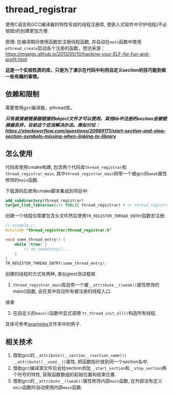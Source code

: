 # thread_registrar

使用C语言和GCC编译器的特性写成的线程注册库, 使嵌入式软件中守护线程(不必销毁)的创建更加方便.

原理: 在编译期间使用函数宏注册线程函数, 并自动在`main`函数中使用`pthread_create`启动各个注册的函数，想法来源：https://mgalgs.github.io/2013/05/10/hacking-your-ELF-for-fun-and-profit.html

**这是一个实验性质的库，只是为了演示在代码中利用自定义section的技巧能到做一些有趣的事情。**

## 依赖和限制

需要使用gcc编译器，pthread库。 

***只有直接被链接器链接的object文件才可以使用，其他lib中注册的section会被链接器丢弃，目前这个还没解决办法。类似讨论： https://stackoverflow.com/questions/20669171/start-section-and-stop-section-symbols-missing-when-linking-to-library***

## 怎么使用

代码库使用cmake构建, 包含两个代码库`thread_registrar`和`thread_registrar_main`, 其中`thread_registrar_main`附带一个被gcc的`weak`属性修饰的`main`函数.

下载源码后使用cmake脚本集成到项目中:

```cmake
add_subdirectory(thread_registrar)
target_link_libraries(xxx PUBLIC thread_registrar) # or thread_registrar_main
```

创建一个线程仅需要包含头文件然后使用`TR_REGISTER_THREAD_ENTRY`函数宏注册:

```C
// example.c:
#include "thread_registrar/thread_registrar.h"

void some_thread_entry() {
    while (true) {
        // do_something()...
    }
}
TR_REGISTER_THREAD_ENTRY(some_thread_entry);
```

创建的线程的方式有两种, 类似gtest测试框架. 

1. `thread_registrar_main`库自带一个被`__attribute__((weak))`属性修饰的main()函数, 会在其中启动所有被注册的线程入口.

或者

2. 在自定义的`main()`函数中显式调用 `tr_thread_init_all()`构造所有线程.

具体可参考[examples](examples)文件夹中的例子.

## 相关技术

1. 借助gcc的`__attribute((__section__(section_name))) __attribute((__used__))`属性, 把函数指针放到同一个section名中.
2. 借助gcc编译源文件后会给section添加`__start_section`和`__stop_section`两个符号的特性, 获取函数数组的起始位置和结束位置.
3. 借助gcc的`__attribute__((weak))`属性修饰内部`main`函数, 在外部没有定义`main`函数时自动使用内部`main`函数.
